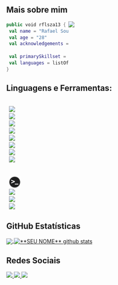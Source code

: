 ## Mais sobre mim

<img align="right" width="340" src="https://i2.wp.com/allhtaccess.info/wp-content/uploads/2018/03/programming.gif?fit=1281%2C716&ssl=1" />

```Kotlin
public void rflsza13 {
 val name = "Rafael Souza"
 val age = "28"
 val acknowledgements = "Web/System Development"
 
 val primarySkillset = "ALGUMAS HABILIDADES"
 val languages = listOf("Java", "HTML", "CSS") 
}
```

## **Linguagens e Ferramentas:**  

<code>
 <img height="30" src="https://img.shields.io/badge/HTML-239120?style=for-the-badge&logo=html5&logoColor=white">
 <img height="30" src="https://img.shields.io/badge/CSS-239120?&style=for-the-badge&logo=css3&logoColor=white">
 <img height="30" src="https://img.shields.io/badge/Java-ED8B00?style=for-the-badge&logo=java&logoColor=white">
 <img height="30" src="https://img.shields.io/badge/Spring-6DB33F?style=for-the-badge&logo=spring&logoColor=white">
 <img height="30" src="https://img.shields.io/badge/MySQL-00000F?style=for-the-badge&logo=mysql&logoColor=white">
 <img height="30" src="https://img.shields.io/badge/Git-E34F26?style=for-the-badge&logo=git&logoColor=white">
 <img height="30" src="https://img.shields.io/badge/Windows-017AD7?style=for-the-badge&logo=windows&logoColor=white">
 <img height="30" src="https://img.shields.io/badge/Linux-E34F26?style=for-the-badge&logo=linux&logoColor=white">
</code>

<br>

<code>
 <img height="30" src="https://raw.githubusercontent.com/github/explore/80688e429a7d4ef2fca1e82350fe8e3517d3494d/topics/terminal/terminal.png">
 <img height="30" src="https://user-images.githubusercontent.com/66737556/190868950-892e61fe-cd34-491d-aef0-927aafb2ef35.svg">
 <img height="30" src="https://user-images.githubusercontent.com/66737556/190868901-780e82d8-d98e-4df5-b138-54fa4b4a829c.png">
 <img height="30" src="https://user-images.githubusercontent.com/66737556/190880266-fd599c1a-efe2-49c4-ace3-c2edbc0f544a.png">
</code>



## **GitHub Estatísticas**

<a href="https://github.com/Gurupreet">
  <img align="center" src="https://github-readme-stats.vercel.app/api/top-langs/?username=rflsza13&theme=dracula&hide_langs_below=1" />
</a>

<a href="https://github.com/Gurupreet">
 <img align="center" src="https://github-readme-stats.vercel.app/api?username=rflsza13&show_icons=true&theme=dracula&line_height=33" alt="**SEU NOME** github stats"/>
</a>
<br>

## Redes Sociais

<a href="https://www.instagram.com/rflsza13/" target="_blank"> <img height="30" src="	https://img.shields.io/badge/Instagram-E4405F?style=for-the-badge&logo=instagram&logoColor=white"> </a>
<a href="https://www.linkedin.com/in/rsouza13/" target="_blank"> <img height="30" src="https://img.shields.io/badge/LinkedIn-0077B5?style=for-the-badge&logo=linkedin&logoColor=white"> </a>
<a href="mailto:rafaelrodriguessouza10@gmail.com"> <img height="30" src="https://img.shields.io/badge/Gmail-D14836?style=for-the-badge&logo=gmail&logoColor=white"> </a>
